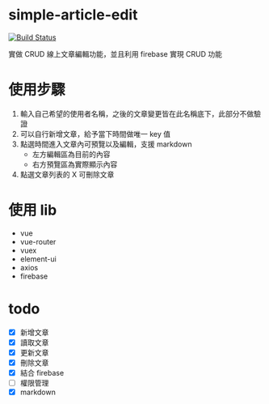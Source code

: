 # simple-article-edit
[![Build Status](https://travis-ci.org/diabloevagto/simple-article-edit.svg?branch=master)](https://travis-ci.org/diabloevagto/simple-article-edit)

實做 CRUD 線上文章編輯功能，並且利用 firebase 實現 CRUD 功能

# 使用步驟
1. 輸入自己希望的使用者名稱，之後的文章變更皆在此名稱底下，此部分不做驗證
2. 可以自行新增文章，給予當下時間做唯一 key 值
3. 點選時間進入文章內可預覽以及編輯，支援 markdown
    * 左方編輯區為目前的內容
    * 右方預覽區為實際顯示內容
4. 點選文章列表的 X 可刪除文章

# 使用 lib
* vue
* vue-router
* vuex
* element-ui
* axios
* firebase

# todo
* [X] 新增文章
* [X] 讀取文章
* [X] 更新文章
* [X] 刪除文章
* [X] 結合 firebase
* [ ] 權限管理
* [X] markdown